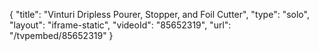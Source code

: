 {
    "title": "Vinturi Dripless Pourer, Stopper, and Foil Cutter",
    "type": "solo",
    "layout": "iframe-static",
    "videoId": "85652319",
    "url": "\/tvpembed\/85652319"
}